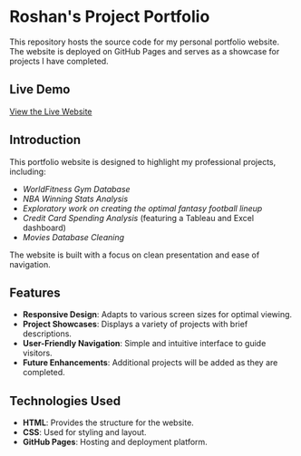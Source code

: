# Roshan's Project Portfolio

This repository hosts the source code for my personal portfolio website. The website is deployed on GitHub Pages and serves as a showcase for projects I have completed.

## Live Demo
[View the Live Website](https://roshancl415.github.io/project-portfolio/HomePage.html)


## Introduction
This portfolio website is designed to highlight my professional projects, including:
- *WorldFitness Gym Database*
- *NBA Winning Stats Analysis*
- *Exploratory work on creating the optimal fantasy football lineup*
- *Credit Card Spending Analysis* (featuring a Tableau and Excel dashboard)
- *Movies Database Cleaning*

The website is built with a focus on clean presentation and ease of navigation.

## Features
- **Responsive Design**: Adapts to various screen sizes for optimal viewing.
- **Project Showcases**: Displays a variety of projects with brief descriptions.
- **User-Friendly Navigation**: Simple and intuitive interface to guide visitors.
- **Future Enhancements**: Additional projects will be added as they are completed.

## Technologies Used
- **HTML**: Provides the structure for the website.
- **CSS**: Used for styling and layout.
- **GitHub Pages**: Hosting and deployment platform.
